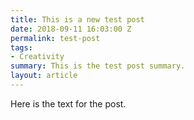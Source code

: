 ```yaml
---
title: This is a new test post
date: 2018-09-11 16:03:00 Z
permalink: test-post
tags:
- Creativity
summary: This is the test post summary.
layout: article
---
```


Here is the text for the post.